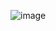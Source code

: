 ![image](https://user-images.githubusercontent.com/37501487/205319085-7e5268fa-0170-4356-86df-312c7e6b7f1a.png)
